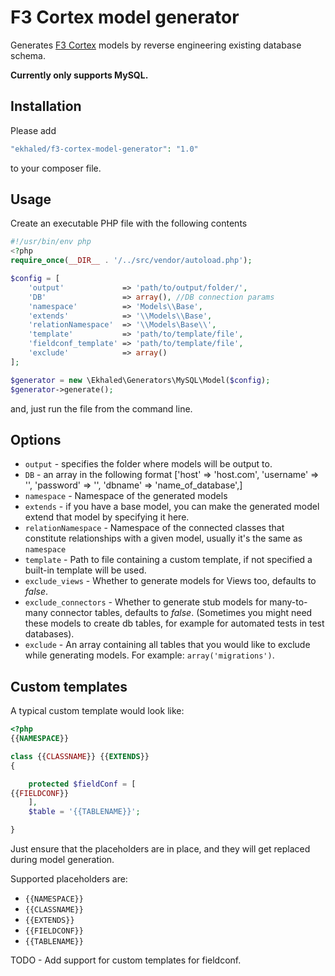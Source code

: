 # F3 Cortex model generator
Generates [F3 Cortex](https://github.com/ikkez/f3-cortex) models by reverse engineering existing database schema.

**Currently only supports MySQL.**

## Installation
Please add
```php
"ekhaled/f3-cortex-model-generator": "1.0"
```
to your composer file.

## Usage
Create an executable PHP file with the following contents
```php
#!/usr/bin/env php
<?php
require_once(__DIR__ . '/../src/vendor/autoload.php');

$config = [
    'output'             => 'path/to/output/folder/',
    'DB'                 => array(), //DB connection params
    'namespace'          => 'Models\\Base',
    'extends'            => '\\Models\\Base',
    'relationNamespace'  => '\\Models\Base\\',
    'template'           => 'path/to/template/file',
    'fieldconf_template' => 'path/to/template/file',
    'exclude'            => array()
];

$generator = new \Ekhaled\Generators\MySQL\Model($config);
$generator->generate();
```
and, just run the file from the command line.

## Options
 - `output` - specifies the folder where models will be output to.
 - `DB` - an array in the following format ['host' => 'host.com', 'username' => '', 'password' => '', 'dbname' => 'name_of_database',]
 - `namespace` - Namespace of the generated models
 - `extends` - if you have a base model, you can make the generated model extend that model by specifying it here.
 - `relationNamespace` - Namespace of the connected classes that constitute relationships with a given model, usually it's the same as `namespace`
 - `template` - Path to file containing a custom template, if not specified a built-in template will be used.
 - `exclude_views` - Whether to generate models for Views too, defaults to _false_.
 - `exclude_connectors` - Whether to generate stub models for many-to-many connector tables, defaults to _false_. (Sometimes you might need these models to create db tables, for example for automated tests in test databases).
 - `exclude` - An array containing all tables that you would like to exclude while generating models. For example: `array('migrations')`.

## Custom templates
A typical custom template would look like:
```php
<?php
{{NAMESPACE}}

class {{CLASSNAME}} {{EXTENDS}}
{

    protected $fieldConf = [
{{FIELDCONF}}
    ],
    $table = '{{TABLENAME}}';

}
```
Just ensure that the placeholders are in place, and they will get replaced during model generation.

Supported placeholders are:
 - `{{NAMESPACE}}`
 - `{{CLASSNAME}}`
 - `{{EXTENDS}}`
 - `{{FIELDCONF}}`
 - `{{TABLENAME}}`

TODO - Add support for custom templates for fieldconf.
